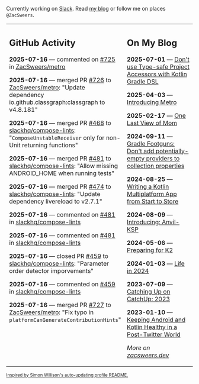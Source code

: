 Currently working on [Slack](https://slack.com/). Read [my blog](https://zacsweers.dev/) or follow me on places `@ZacSweers`.

<table><tr><td valign="top" width="60%">

## GitHub Activity
<!-- githubActivity starts -->
**2025-07-16** — commented on [#725](https://github.com/ZacSweers/metro/pull/725#issuecomment-3080025860) in [ZacSweers/metro](https://github.com/ZacSweers/metro)

**2025-07-16** — merged PR [#726](https://github.com/ZacSweers/metro/pull/726) to [ZacSweers/metro](https://github.com/ZacSweers/metro): "Update dependency io.github.classgraph:classgraph to v4.8.181"

**2025-07-16** — merged PR [#468](https://github.com/slackhq/compose-lints/pull/468) to [slackhq/compose-lints](https://github.com/slackhq/compose-lints): "`ComposeUnstableReceiver` only for non-Unit returning functions"

**2025-07-16** — merged PR [#481](https://github.com/slackhq/compose-lints/pull/481) to [slackhq/compose-lints](https://github.com/slackhq/compose-lints): "Allow missing ANDROID_HOME when running tests"

**2025-07-16** — merged PR [#474](https://github.com/slackhq/compose-lints/pull/474) to [slackhq/compose-lints](https://github.com/slackhq/compose-lints): "Update dependency livereload to v2.7.1"

**2025-07-16** — commented on [#481](https://github.com/slackhq/compose-lints/pull/481#issuecomment-3079410035) in [slackhq/compose-lints](https://github.com/slackhq/compose-lints)

**2025-07-16** — commented on [#481](https://github.com/slackhq/compose-lints/pull/481#issuecomment-3079408908) in [slackhq/compose-lints](https://github.com/slackhq/compose-lints)

**2025-07-16** — closed PR [#459](https://github.com/slackhq/compose-lints/pull/459) to [slackhq/compose-lints](https://github.com/slackhq/compose-lints): "Parameter order detector imporvements"

**2025-07-16** — commented on [#459](https://github.com/slackhq/compose-lints/pull/459#issuecomment-3079391819) in [slackhq/compose-lints](https://github.com/slackhq/compose-lints)

**2025-07-16** — merged PR [#727](https://github.com/ZacSweers/metro/pull/727) to [ZacSweers/metro](https://github.com/ZacSweers/metro): "Fix typo in `platformCanGenerateContributionHints`"
<!-- githubActivity ends -->
</td><td valign="top" width="40%">

## On My Blog
<!-- blog starts -->
**2025-07-01** — [Don't use Type-safe Project Accessors with Kotlin Gradle DSL](https://www.zacsweers.dev/dont-use-type-safe-project-accessors-with-kotlin-gradle-dsl/)

**2025-04-03** — [Introducing Metro](https://www.zacsweers.dev/introducing-metro/)

**2025-02-17** — [One Last View of Mom](https://www.zacsweers.dev/one-last-view-of-mom/)

**2024-09-11** — [Gradle Footguns: Don't add potentially-empty providers to collection properties](https://www.zacsweers.dev/gradle-footgun-adding-empty-providers-to-collection-properties/)

**2024-08-25** — [Writing a Kotlin Multiplatform App from Start to Store](https://www.zacsweers.dev/writing-a-kotlin-multiplatform-app-from-start-to-store/)

**2024-08-09** — [Introducing: Anvil-KSP](https://www.zacsweers.dev/introducing-anvil-ksp/)

**2024-05-06** — [Preparing for K2](https://www.zacsweers.dev/preparing-for-k2/)

**2024-01-03** — [Life in 2024](https://www.zacsweers.dev/life-in-2024/)

**2023-07-09** — [Catching Up on CatchUp: 2023](https://www.zacsweers.dev/catching-up-on-catchup-2023/)

**2023-01-10** — [Keeping Android and Kotlin Healthy in a Post-Twitter World](https://www.zacsweers.dev/keeping-android-healthy/)
<!-- blog ends -->
_More on [zacsweers.dev](https://zacsweers.dev/)_
</td></tr></table>

<sub><a href="https://simonwillison.net/2020/Jul/10/self-updating-profile-readme/">Inspired by Simon Willison's auto-updating profile README.</a></sub>